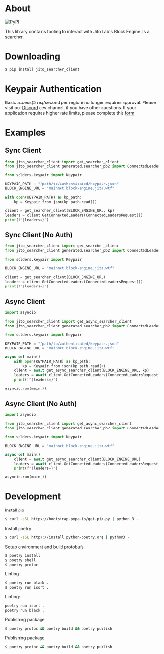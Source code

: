 # About
[![PyPI](https://img.shields.io/pypi/v/jito_searcher_client?label=PyPI&logo=python)](https://pypi.org/project/jito_searcher_client/)

This library contains tooling to interact with Jito Lab's Block Engine as a searcher.

# Downloading
```bash
$ pip install jito_searcher_client
```

# Keypair Authentication
Basic access(5 req/second per region) no longer requires approval. Please visit our [Discord](https://discord.gg/jito) dev channel, if you have other questions.
If your application requires higher rate limits, please complete this [form](https://forms.gle/8jZmKX1KZA71jXp38)

# Examples

## Sync Client

```python
from jito_searcher_client import get_searcher_client
from jito_searcher_client.generated.searcher_pb2 import ConnectedLeadersRequest

from solders.keypair import Keypair

KEYPAIR_PATH = "/path/to/authenticated/keypair.json"
BLOCK_ENGINE_URL = "mainnet.block-engine.jito.wtf"

with open(KEYPAIR_PATH) as kp_path:
    kp = Keypair.from_json(kp_path.read())

client = get_searcher_client(BLOCK_ENGINE_URL, kp)
leaders = client.GetConnectedLeaders(ConnectedLeadersRequest())
print(f"{leaders=}")
```

## Sync Client (No Auth)

```python
from jito_searcher_client import get_searcher_client
from jito_searcher_client.generated.searcher_pb2 import ConnectedLeadersRequest

from solders.keypair import Keypair

BLOCK_ENGINE_URL = "mainnet.block-engine.jito.wtf"

client = get_searcher_client(BLOCK_ENGINE_URL)
leaders = client.GetConnectedLeaders(ConnectedLeadersRequest())
print(f"{leaders=}")
```

## Async Client

```python
import asyncio

from jito_searcher_client import get_async_searcher_client
from jito_searcher_client.generated.searcher_pb2 import ConnectedLeadersRequest

from solders.keypair import Keypair

KEYPAIR_PATH = "/path/to/authenticated/keypair.json"
BLOCK_ENGINE_URL = "mainnet.block-engine.jito.wtf"

async def main():
    with open(KEYPAIR_PATH) as kp_path:
        kp = Keypair.from_json(kp_path.read())
    client = await get_async_searcher_client(BLOCK_ENGINE_URL, kp)
    leaders = await client.GetConnectedLeaders(ConnectedLeadersRequest())
    print(f"{leaders=}")

asyncio.run(main())
```

## Async Client (No Auth)

```python
import asyncio

from jito_searcher_client import get_async_searcher_client
from jito_searcher_client.generated.searcher_pb2 import ConnectedLeadersRequest

from solders.keypair import Keypair

BLOCK_ENGINE_URL = "mainnet.block-engine.jito.wtf"

async def main():
    client = await get_async_searcher_client(BLOCK_ENGINE_URL)
    leaders = await client.GetConnectedLeaders(ConnectedLeadersRequest())
    print(f"{leaders=}")

asyncio.run(main())
```

# Development

Install pip
```bash
$ curl -sSL https://bootstrap.pypa.io/get-pip.py | python 3 -
```

Install poetry
```bash
$ curl -sSL https://install.python-poetry.org | python3 -
```

Setup environment and build protobufs
```bash
$ poetry install
$ poetry shell
$ poetry protoc
```

Linting
```bash
$ poetry run black .
$ poetry run isort .
```

Linting:
```bash
poetry run isort .
poetry run black .
```

Publishing package
```bash
$ poetry protoc && poetry build && poetry publish
```
Publishing package
```bash
$ poetry protoc && poetry build && poetry publish
```
